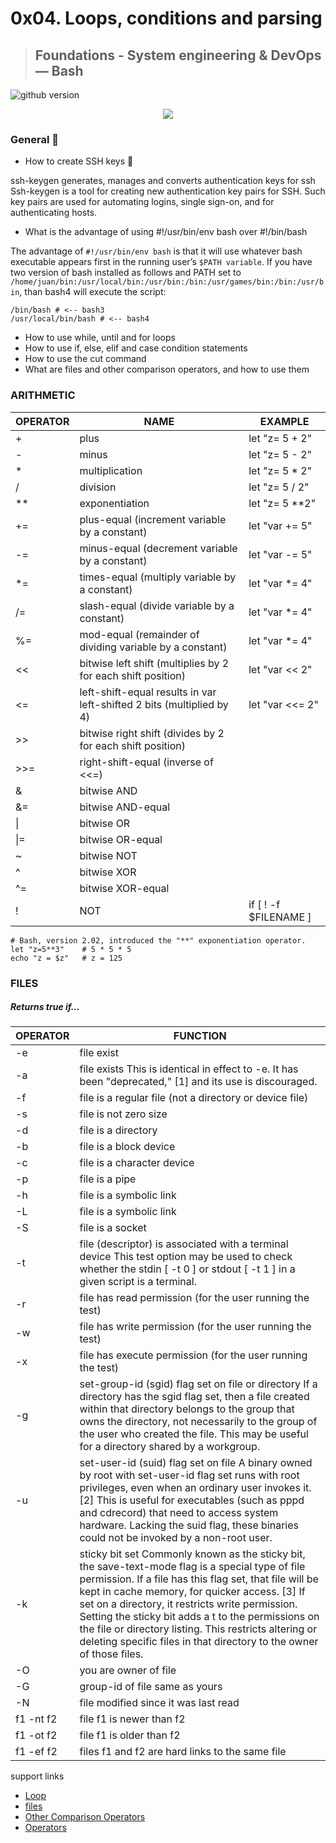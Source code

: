 # 0x04. Loops, conditions and parsing
> ## Foundations - System engineering & DevOps ― Bash

![github version](https://d25lcipzij17d.cloudfront.net/badge.svg?id=gh&type=6&v=1.1.1&x2=0)

<p align="center">
  <img src="http://www.holbertonschool.com/holberton-logo.png">
</p>

### General :wrench:

* How to create SSH keys :key:

ssh-keygen generates, manages and converts authentication keys for ssh
Ssh-keygen is a tool for creating new authentication key pairs for SSH. Such key pairs are used for automating logins, single sign-on, and for authenticating hosts.


* What is the advantage of using #!/usr/bin/env bash over #!/bin/bash

The advantage of ```#!/usr/bin/env bash``` is that it will use whatever bash executable appears first in the running user’s ```$PATH variable```.
If you have two version of bash installed as follows and PATH set to ```/home/juan/bin:/usr/local/bin:/usr/bin:/bin:/usr/games/bin:/bin:/usr/bin```, than bash4 will execute the script:
```
/bin/bash # <-- bash3
/usr/local/bin/bash # <-- bash4
```

* How to use while, until and for loops
* How to use if, else, elif and case condition statements
* How to use the cut command
* What are files and other comparison operators, and how to use them

### ARITHMETIC


| OPERATOR	    | NAME			 | EXAMPLE			|
| --------------------- | --------------------- | ----------------------------- |
| +			| plus 			| let "z= 5 + 2" 		|
| -                     | minus 		| let "z= 5 - 2"                |
| *                     | multiplication        | let "z= 5 * 2"		|
| /                     | division              | let "z= 5 / 2"		|
| **                    | exponentiation        | let "z= 5 **2"		|
| +=			| plus-equal (increment variable by a constant)| let "var += 5" |
| -=			| minus-equal (decrement variable by a constant)| let "var -= 5" |
| *=			| times-equal (multiply variable by a constant) | let "var *= 4" |
| /=			| slash-equal (divide variable by a constant) | let "var *= 4" |
| %=			| mod-equal (remainder of dividing variable by a constant) | let "var *= 4" |
| <<			| bitwise left shift (multiplies by 2 for each shift position)| let "var << 2" |
| <=			| left-shift-equal results in var left-shifted 2 bits (multiplied by 4)  | let "var <<= 2" |
| >>			| bitwise right shift (divides by 2 for each shift position) | |
| >>=			| right-shift-equal (inverse of <<=)| |
| &			| bitwise AND | |
| &=			| bitwise AND-equal |  |
| \|			| bitwise OR |  |
| \|=			| bitwise OR-equal |  |
| ~			| bitwise NOT |  |
| ^			| bitwise XOR |  |
| ^=			| bitwise XOR-equal |  |
| !			| NOT |   if [ ! -f $FILENAME ]|

```
# Bash, version 2.02, introduced the "**" exponentiation operator.
let "z=5**3"    # 5 * 5 * 5
echo "z = $z"   # z = 125
```


### FILES

##### Returns true if...

| OPERATOR	    | FUNCTION			 | 
| --------------------- | --------------------- | 
| -e			| file exist		| 
| -a			| file exists This is identical in effect to -e. It has been "deprecated," [1] and its use is discouraged.|
| -f			| file is a regular file (not a directory or device file) |
| -s			| file is not zero size |
| -d			| file is a directory|
| -b			| file is a block device |
| -c			| file is a character device |
| -p			| file is a pipe      |
| -h			| file is a symbolic link|
| -L			| file is a symbolic link|
| -S			| file is a socket|
| -t			| file (descriptor) is associated with a terminal device This test option may be used to check whether the stdin [ -t 0 ] or stdout [ -t 1 ] in a given script is a terminal.|
| -r			| file has read permission (for the user running the test)|
| -w			| file has write permission (for the user running the test) |
| -x			| file has execute permission (for the user running the test)|
| -g			| set-group-id (sgid) flag set on file or directory If a directory has the sgid flag set, then a file created within that directory belongs to the group that owns the directory, not necessarily to the group of the user who created the file. This may be useful for a directory shared by a workgroup.|
| -u			| set-user-id (suid) flag set on file A binary owned by root with set-user-id flag set runs with root privileges, even when an ordinary user invokes it. [2] This is useful for executables (such as pppd and cdrecord) that need to access system hardware. Lacking the suid flag, these binaries could not be invoked by a non-root user.|
| -k			| sticky bit set Commonly known as the sticky bit, the save-text-mode flag is a special type of file permission. If a file has this flag set, that file will be kept in cache memory, for quicker access. [3] If set on a directory, it restricts write permission. Setting the sticky bit adds a t to the permissions on the file or directory listing. This restricts altering or deleting specific files in that directory to the owner of those files.|
| -O			| you are owner of file |
| -G			| group-id of file same as yours |
| -N			| file modified since it was last read |
| f1 -nt f2		| file f1 is newer than f2 |
| f1 -ot f2		| file f1 is older than f2 |
| f1 -ef f2		| files f1 and f2 are hard links to the same file |


support links

* [Loop](http://tldp.org/LDP/Bash-Beginners-Guide/html/sect_09_01.html)
* [files](http://tldp.org/LDP/abs/html/fto.html)
* [Other Comparison Operators](http://tldp.org/LDP/abs/html/comparison-ops.html)
* [Operators](http://tldp.org/LDP/abs/html/ops.html)
